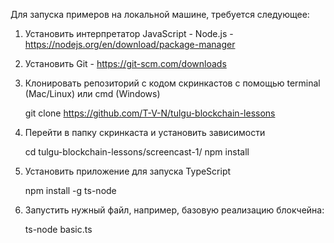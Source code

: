 
Для запуска примеров на локальной машине, требуется следующее:

1. Установить интерпретатор JavaScript - Node.js - https://nodejs.org/en/download/package-manager
2. Установить Git - https://git-scm.com/downloads
3. Клонировать репозиторий с кодом скринкастов с помощью terminal (Mac/Linux) или cmd (Windows)

    git clone https://github.com/T-V-N/tulgu-blockchain-lessons

4. Перейти в папку скринкаста и установить зависимости

    cd tulgu-blockchain-lessons/screencast-1/
    npm install

5. Установить приложение для запуска TypeScript

    npm install -g ts-node  

6. Запустить нужный файл, например, базовую реализацию блокчейна:

	 ts-node basic.ts 
